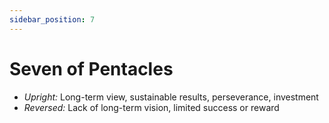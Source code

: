 ```yaml
---
sidebar_position: 7
---
```


# Seven of Pentacles

- *Upright:* Long-term view, sustainable results, perseverance, investment
- *Reversed:* Lack of long-term vision, limited success or reward